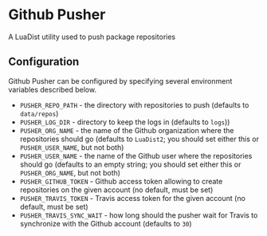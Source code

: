 # Github Pusher

A LuaDist utility used to push package repositories

## Configuration

Github Pusher can be configured by specifying several environment variables described below.


- `PUSHER_REPO_PATH` - the directory with repositories to push (defaults to `data/repos`)
- `PUSHER_LOG_DIR` - directory to keep the logs in (defaults to `logs`))
- `PUSHER_ORG_NAME` - the name of the Github organization where the repositories should go (defaults to `LuaDist2`; you should set either this or `PUSHER_USER_NAME`, but not both)
- `PUSHER_USER_NAME` - the name of the Github user where the repositories should go (defaults to an empty string; you should set either this or `PUSHER_ORG_NAME`, but not both)
- `PUSHER_GITHUB_TOKEN` - Github access token allowing to create repositories on the given account (no default, must be set)
- `PUSHER_TRAVIS_TOKEN` - Travis access token for the given account (no default, must be set)
- `PUSHER_TRAVIS_SYNC_WAIT` - how long should the pusher wait for Travis to synchronize with the Github account (defaults to `30`)

